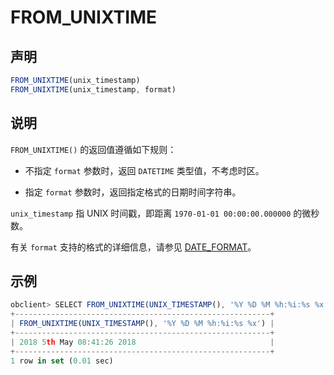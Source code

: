 FROM_UNIXTIME 
==================================



声明 
-----------------------

```javascript
FROM_UNIXTIME(unix_timestamp)
FROM_UNIXTIME(unix_timestamp, format)
```



说明 
-----------------------

`FROM_UNIXTIME()` 的返回值遵循如下规则：

* 不指定 `format` 参数时，返回 `DATETIME` 类型值，不考虑时区。

  

* 指定 `format` 参数时，返回指定格式的日期时间字符串。

  




`unix_timestamp` 指 UNIX 时间戳，即距离 `1970-01-01 00:00:00.000000` 的微秒数。

有关 `format` 支持的格式的详细信息，请参见 [DATE_FORMAT](/zh-CN/10.sql-reference/4.functions-1/2.single-row-functions-1/1.date-and-time-functions/10.DATE_FORMAT.md)。

示例 
-----------------------

```javascript
obclient> SELECT FROM_UNIXTIME(UNIX_TIMESTAMP(), '%Y %D %M %h:%i:%s %x');
+---------------------------------------------------------+
| FROM_UNIXTIME(UNIX_TIMESTAMP(), '%Y %D %M %h:%i:%s %x') |
+---------------------------------------------------------+
| 2018 5th May 08:41:26 2018                              |
+---------------------------------------------------------+
1 row in set (0.01 sec)
```


